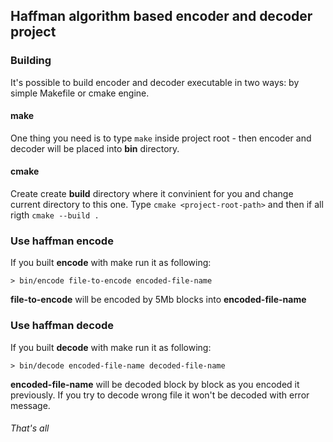 ## Haffman algorithm based encoder and decoder project

### Building

It's possible to build encoder and decoder executable in two ways: by simple Makefile or cmake engine.

#### make

One thing you need is to type `make` inside project root - then encoder and decoder will be placed into **bin** directory.

#### cmake

Create create **build** directory where it convinient for you and change current directory to this one. Type `cmake <project-root-path>` and then if all rigth `cmake --build .`

### Use haffman encode

If you built **encode** with make run  it as following:

```
> bin/encode file-to-encode encoded-file-name
```

**file-to-encode** will be encoded by 5Mb blocks into **encoded-file-name**

### Use haffman decode

If you built **decode** with make run  it as following:

```
> bin/decode encoded-file-name decoded-file-name
```

**encoded-file-name** will be decoded block by block as you encoded it previously. If you try to decode wrong file it won't be decoded with error message.

###### That's all

